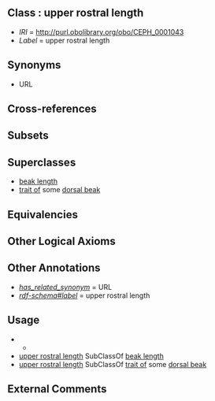 
## Class : upper rostral length

 * *IRI* = http://purl.obolibrary.org/obo/CEPH_0001043
 * *Label* = upper rostral length

## Synonyms

 * URL

## Cross-references


## Subsets


## Superclasses

 * [beak length](../../CEPH/41/CEPH_0001041.md)
 * [trait of](../../ceph#trait/of/ceph#trait_of.md) some [dorsal beak](../../CEPH/25/CEPH_0001025.md)

## Equivalencies


## Other Logical Axioms


## Other Annotations

 * *[has_related_synonym](../../ym/oboInOwl#hasRelatedSynonym.md)* = URL
 * *[rdf-schema#label](../../el/rdf-schema#label.md)* = upper rostral length

## Usage

 * -
 * [upper rostral length](../../CEPH/43/CEPH_0001043.md) SubClassOf [beak length](../../CEPH/41/CEPH_0001041.md)
 * [upper rostral length](../../CEPH/43/CEPH_0001043.md) SubClassOf [trait of](../../ceph#trait/of/ceph#trait_of.md) some [dorsal beak](../../CEPH/25/CEPH_0001025.md)

## External Comments

